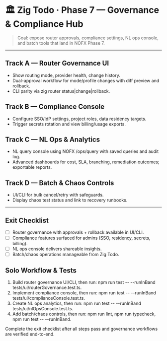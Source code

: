 # 🏛️ Zig Todo · Phase 7 — Governance & Compliance Hub

> Goal: expose router approvals, compliance settings, NL ops console, and batch tools that land in NOFX Phase 7.

---

## Track A — Router Governance UI
- Show routing mode, provider health, change history.
- Dual-approval workflow for mode/profile changes with diff preview and rollback.
- CLI parity via zig router status|change|rollback.

## Track B — Compliance Console
- Configure SSO/IdP settings, project roles, data residency targets.
- Trigger secrets rotation and view billing/usage exports.

## Track C — NL Ops & Analytics
- NL query console using NOFX /ops/query with saved queries and audit log.
- Advanced dashboards for cost, SLA, branching, remediation outcomes; exportable reports.

## Track D — Batch & Chaos Controls
- UI/CLI for bulk cancel/retry with safeguards.
- Display chaos test status and link to recovery runbooks.

---

## Exit Checklist
- [ ] Router governance with approvals + rollback available in UI/CLI.
- [ ] Compliance features surfaced for admins (SSO, residency, secrets, billing).
- [ ] NL ops console delivers shareable insights.
- [ ] Batch/chaos operations manageable from Zig Todo.

## Solo Workflow & Tests
1. Build router governance UI/CLI, then run: npm run test -- --runInBand tests/ui/routerGovernance.test.ts.
2. Implement compliance console, then run: npm run test -- --runInBand tests/ui/complianceConsole.test.ts.
3. Create NL ops analytics, then run: npm run test -- --runInBand tests/ui/nlOpsConsole.test.ts.
4. Add batch/chaos controls, then run: npm run lint, npm run typecheck, npm run test -- --runInBand.

Complete the exit checklist after all steps pass and governance workflows are verified end-to-end.
